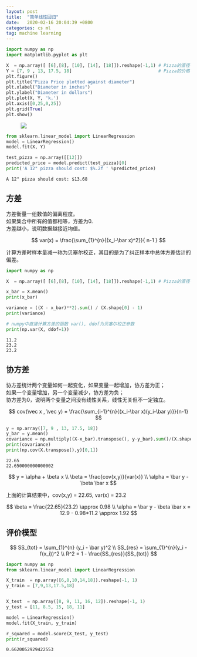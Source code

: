 ```yaml
---
layout: post
title:  "简单线性回归"
date:   2020-02-16 20:04:39 +0800
categories: cs ml
tag: machine learning
---
```


```python
import numpy as np
import matplotlib.pyplot as plt
```


```python
X  = np.array([ [6],[8], [10], [14], [18]]).reshape(-1,1) # Pizza的直径
Y = [7, 9 , 13, 17.5, 18]                                 # Pizza的价格
plt.figure()
plt.title("Pizza Price plotted against diameter")
plt.xlabel("Diameter in inches")
plt.ylabel("Diameter in dollars")
plt.plot(X, Y, 'k.')
plt.axis([0,25,0,25])
plt.grid(True)
plt.show()
```

<figure>
<a><img src="{{site.url}}/images/4.png"></a>
</figure>

```python
from sklearn.linear_model import LinearRegression
model = LinearRegression()
model.fit(X, Y)

test_pizza = np.array([[12]])
predicted_price = model.predict(test_pizza)[0]
print('A 12" pizza should cost: $%.2f ' %predicted_price)
```

    A 12" pizza should cost: $13.68 


## 方差

方差衡量一组数值的偏离程度。  
如果集合中所有的值都相等，方差为0.  
方差越小，说明数据越接近均值。

 $$
    var(x) = \frac{\sum_{1}^{n}{(x_i-\bar x)^2}}{ n-1 }
 $$
 
 计算方差时样本量减一称为贝塞尔校正，其目的是为了纠正样本中总体方差估计的偏差。



```python
import numpy as np

X  = np.array([ [6],[8], [10], [14], [18]]).reshape(-1,1) # Pizza的直径

x_bar = X.mean()
print(x_bar)

variance = ((X - x_bar)**2).sum() / (X.shape[0] - 1)
print(variance)

# numpy中直接计算方差的函数 var(), ddof为贝塞尔校正参数
print(np.var(X, ddof=1))
```

    11.2
    23.2
    23.2


## 协方差

协方差统计两个变量如何一起变化，如果变量一起增加，协方差为正；  
如果一个变量增加，另一个变量减少，协方差为负；  
协方差为0，说明两个变量之间没有线性关系，线性无关但不一定独立。

$$
cov(\vec x , \vec y) = \frac{\sum_{i-1}^{n}{(x_i-\bar x)(y_i-\bar y)}}{n-1}
$$




```python
y = np.array([7, 9 , 13, 17.5, 18])
y_bar = y.mean()
covariance = np.multiply((X-x_bar).transpose(), y-y_bar).sum()/(X.shape[0]-1)
print(covariance)
print(np.cov(X.transpose(),y)[0,1])
```

    22.65
    22.650000000000002


$$
y = \alpha + \beta x 
\\ 
\beta = \frac{cov(x,y)}{var(x)}
\\
\alpha = \bar y - \beta \bar x
$$

上面的计算结果中，cov(x,y) = 22.65, var(x) = 23.2 

$$
 \beta = \frac{22.65}{23.2} \approx 0.98
 \\
 \alpha = \bar y - \beta \bar x = 12.9 - 0.98*11.2 \approx 1.92
$$

## 评价模型

$$
SS_{tot} = \sum_{1}^{n} (y_i  - \bar y)^2  
\\
SS_{res} = \sum_{1}^{n}(y_i - f(x_i))^2  
\\
R^2 = 1 - \frac{SS_{res}}{SS_{tot}}  
$$ 


```python
import numpy as np
from sklearn.linear_model import LinearRegression

X_train  = np.array([6,8,10,14,18]).reshape(-1, 1)
y_train = [7,9,13,17.5,18]


X_test  = np.array([8, 9, 11, 16, 12]).reshape(-1, 1)
y_test = [11, 8.5, 15, 18, 11]

model = LinearRegression()
model.fit(X_train, y_train)

r_squared = model.score(X_test, y_test)
print(r_squared)
```

    0.6620052929422553

